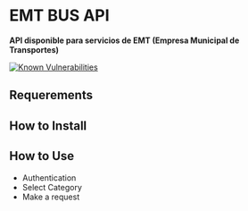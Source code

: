 # EMT BUS API
**API disponible para servicios de EMT (Empresa Municipal de Transportes)**

[![Known Vulnerabilities](https://snyk.io/test/github/lorengamboa/emt-bus/badge.svg)](https://snyk.io/test/github/lorengamboa/emt-bus)

## Requerements
## How to Install
## How to Use
  * Authentication
  * Select Category
  * Make a request
